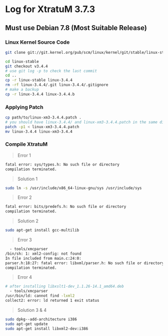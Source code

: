 # Log for XtratuM 3.7.3

## Must use Debian 7.8 (Most Suitable Release)

### Linux Kernel Source Code

```sh
git clone git://git.kernel.org/pub/scm/linux/kernel/git/stable/linux-stable.git

cd linux-stable
git checkout v3.4.4
# use git log -p to check the last commit
cd ..
cp -r linux-stable linux-3.4.4
rm -rf linux-3.4.4/.git linux-3.4.4/.gitignore
# make a backup
cp -r linux-3.4.4 linux-3.4.4.b
```

### Applying Patch

```sh
cp path/to/linux-xm3-3.4.4.patch .
# you should have linux-3.4.4/ and linux-xm3-3.4.4.patch in the same directory
patch -p1 < linux-xm3-3.4.4.patch
mv linux-3.4.4 linux-xm3-3.4.4
```

### Compile XtratuM

> Error 1

```sh
fatal error: sys/types.h: No such file or directory
compilation terminated.
```

> Solution 1

```sh
sudo ln -s /usr/include/x86_64-linux-gnu/sys /usr/include/sys 
```
> Error 2

```sh
fatal error: bits/predefs.h: No such file or directory
compilation terminated.
```

> Solution 2

```sh
sudo apt-get install gcc-multilib
```

> Error 3

```sh
  - tools/xmcparser
/bin/sh: 1: xml2-config: not found
In file included from main.c:24:0:
parser.h:18:27: fatal error: libxml/parser.h: No such file or directory
compilation terminated.
```
> Error 4

```sh
# after installing libxslt1-dev_1.1.26-14.1_amd64.deb
  - tools/xmcparser
/usr/bin/ld: cannot find -lxml2
collect2: error: ld returned 1 exit status
```

> Solution 3 & 4

```sh
sudo dpkg--add-architecture i386
sudo apt-get update
sudo apt-get install libxml2-dev:i386
```
